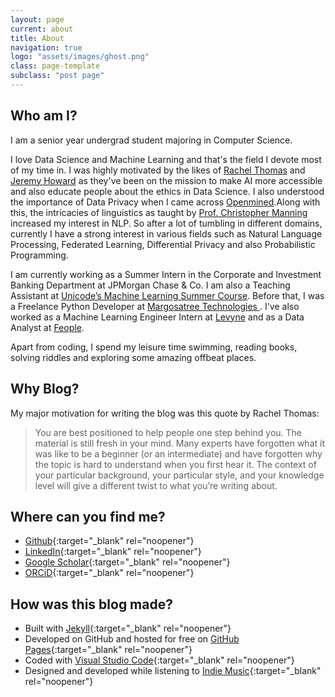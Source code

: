 ```yaml
---
layout: page
current: about
title: About
navigation: true
logo: "assets/images/ghost.png"
class: page-template
subclass: "post page"
---
```


## Who am I?

I am a senior year undergrad student majoring in Computer Science.

I love Data Science and Machine Learning and that's the field I devote most of my time in. I was highly motivated by the likes of [Rachel Thomas](https://www.fast.ai/about/#rachel) and [Jeremy Howard](https://www.fast.ai/about/#jeremy) as they've been on the mission to make AI more accessible and also educate people about the ethics in Data Science. I also understood the importance of Data Privacy when I came across [Openmined](https://www.openmined.org).Along with this, the intricacies of linguistics as taught by [Prof. Christopher Manning](https://nlp.stanford.edu/~manning/) increased my interest in NLP. So after a lot of tumbling in different domains, currently I have a strong interest in various fields such as Natural Language Processing, Federated Learning, Differential Privacy and also Probabilistic Programming.

I am currently working as a Summer Intern in the Corporate and Investment Banking Department at JPMorgan Chase & Co. I am also a Teaching Assistant at <a href="https://djunicode.github.io/umlsc-2021/">Unicode’s Machine Learning Summer Course</a>. Before that, I was a Freelance Python Developer at <a href="http://www.margosatree.com">Margosatree Technologies </a>. I've also worked as a Machine Learning Engineer Intern at <a href="https://levyne.com">Levyne</a> and as a Data Analyst at <a href="https://www.linkedin.com/company/feopleorg/">Feople</a>.

Apart from coding, I spend my leisure time swimming, reading books, solving riddles and exploring some amazing offbeat places.

## Why Blog?

My major motivation for writing the blog was this quote by Rachel Thomas:

> You are best positioned to help people one step behind you. The material is still fresh in your mind. Many experts have forgotten what it was like to be a beginner (or an intermediate) and have forgotten why the topic is hard to understand when you first hear it. The context of your particular background, your particular style, and your knowledge level will give a different twist to what you’re writing about.

## Where can you find me?

- [Github](https://github.com/deep1401){:target="\_blank" rel="noopener"}
- [LinkedIn](https://www.linkedin.com/in/deep1401){:target="\_blank" rel="noopener"}
- [Google Scholar](https://scholar.google.com/citations?user=GFYjqB8AAAAJ&hl=en&oi=ao){:target="\_blank" rel="noopener"}
- [ORCiD](https://orcid.org/0000-0001-7940-112X){:target="\_blank" rel="noopener"}

## How was this blog made?

- Built with [Jekyll](http://jekyllrb.com){:target="\_blank" rel="noopener"}
- Developed on GitHub and hosted for free on [GitHub Pages](https://pages.github.com){:target="\_blank" rel="noopener"}
- Coded with [Visual Studio Code](https://code.visualstudio.com/){:target="\_blank" rel="noopener"}
- Designed and developed while listening to [Indie Music](https://music.youtube.com/playlist?list=PL4OVgQTA1ZK_LnUcACfK_nBufpgKpsUf0){:target="\_blank" rel="noopener"}
